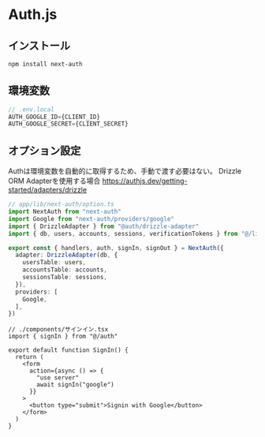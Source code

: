 # Auth.js

## インストール

```bash
npm install next-auth
```

## 環境変数

```ts
// .env.local
AUTH_GOOGLE_ID={CLIENT_ID}
AUTH_GOOGLE_SECRET={CLIENT_SECRET}
```

## オプション設定

Authは環境変数を自動的に取得するため、手動で渡す必要はない。
Drizzle ORM Adapterを使用する場合
https://authjs.dev/getting-started/adapters/drizzle

```ts
// app/lib/next-auth/option.ts
import NextAuth from "next-auth"
import Google from "next-auth/providers/google"
import { DrizzleAdapter } from "@auth/drizzle-adapter"
import { db, users, accounts, sessions, verificationTokens } from "@/lib/db/schema"

export const { handlers, auth, signIn, signOut } = NextAuth({
  adapter: DrizzleAdapter(db, {
    usersTable: users,
    accountsTable: accounts,
    sessionsTable: sessions,
  }),
  providers: [
    Google,
  ],
})
```

```tsx
// ./components/サインイン.tsx
import { signIn } from "@/auth"
 
export default function SignIn() {
  return (
    <form
      action={async () => {
        "use server"
        await signIn("google")
      }}
    >
      <button type="submit">Signin with Google</button>
    </form>
  )
} 
```

